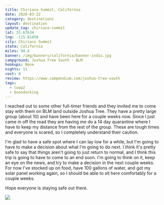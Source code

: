 ```yaml
---
title: Chiriaco Summit, California
date: 2020-03-22
category: destinations
layout: destination
update_tag: chiriaco-summit
lat: 33.67634
lng: -115.81450
city: Chiriaco Summit
state: California
miles: 94.4
banner: /img/banners/california/banner-indio.jpg
campground: Joshua Tree South - BLM
hookups: None
nights: 11
cost: 0
review: https://www.campendium.com/joshua-tree-south
tags:
  - loop2
  - boondocking
---
```


<p class="text-justify">I reached out to some other full-timer friends and they invited me to come stay with them on BLM land outside Joshua Tree. They have a pretty large group (about 10) and have been here for a couple weeks now. Since I just came in off the road they are having me do a 14 day quarantine where I have to keep my distance from the rest of the group. These are tough times and everyone is scared, so I completely understand their caution.</p>

<p class="text-justify">I'm glad to have a safe spot where I can lay low for a while, but I'm going to have to make a decision about what I'm going to do next. I think it's pretty safe to say that things aren't going to just return to normal, and I think this trip is going to have to come to an end soon. I'm going to think on it, keep an eye on the news, and try to make a decision in the next couple weeks. For now I've stocked up on food, have 100 gallons of water, and got my solar panel working again, so I should be able to sit here comfortably for a couple weeks.</p>

<p class="text-justify">Hope everyone is staying safe out there. </p>

<img src="{{ site.cdn }}/img/destinations/california/indio.jpg" />



